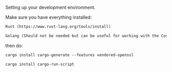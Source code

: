 Setting up your development environment.

Make sure you have everything installed:

```markdown
Rust (https://www.rust-lang.org/tools/install)

Golang (Should not be needed but can be useful for working with the Cosmos SDK)
```

then do:

```markdown
cargo install cargo-generate --features vendored-openssl

cargo install cargo-run-script
```
